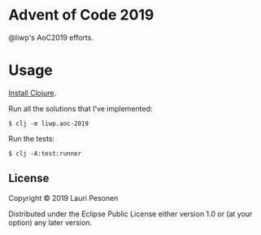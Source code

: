 Advent of Code 2019
===

@liwp's AoC2019 efforts.

# Usage

[Install Clojure](https://clojure.org/guides/getting_started).

Run all the solutions that I've implemented:

    $ clj -m liwp.aoc-2019

Run the tests:

    $ clj -A:test:runner

## License

Copyright © 2019 Lauri Pesonen

Distributed under the Eclipse Public License either version 1.0 or (at your
option) any later version.
